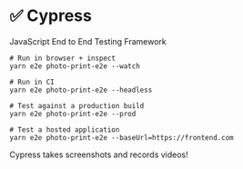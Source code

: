 # ✅ Cypress

JavaScript End to End Testing Framework

```shell
# Run in browser + inspect
yarn e2e photo-print-e2e --watch

# Run in CI
yarn e2e photo-print-e2e --headless

# Test against a production build
yarn e2e photo-print-e2e --prod

# Test a hosted application
yarn e2e photo-print-e2e --baseUrl=https://frontend.com
```

Cypress takes screenshots and records videos!
